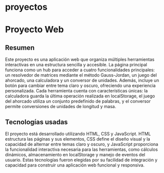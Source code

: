 # proyectos
# Proyecto Web

## Resumen

Este proyecto es una aplicación web que organiza múltiples herramientas interactivas en una estructura sencilla y accesible. La página principal funciona como un hub para acceder a cuatro funcionalidades principales: un resolvedor de matrices mediante el método Gauss-Jordan, un juego del ahorcado, una calculadora y un conversor de unidades. Además, incluye un botón para cambiar entre tema claro y oscuro, ofreciendo una experiencia personalizada. Cada herramienta cuenta con características únicas: la calculadora guarda la última operación realizada en localStorage, el juego del ahorcado utiliza un conjunto predefinido de palabras, y el conversor permite conversiones de unidades de longitud y masa.

## Tecnologías usadas

El proyecto está desarrollado utilizando HTML, CSS y JavaScript. HTML estructura las páginas y sus elementos, CSS define el diseño visual y la capacidad de alternar entre temas claro y oscuro, y JavaScript proporciona la funcionalidad interactiva necesaria para las herramientas, como cálculos dinámicos, almacenamiento en localStorage y manejo de eventos del usuario. Estas tecnologías fueron elegidas por su facilidad de integración y capacidad para construir una aplicación web funcional y responsiva.
